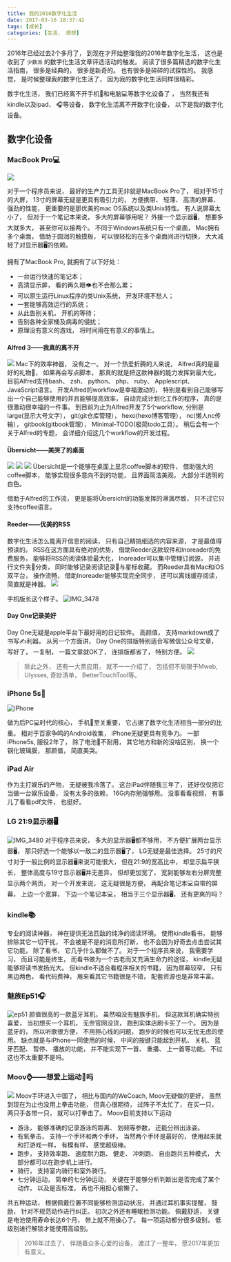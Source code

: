 ```yaml
---
title: 我的2016数字化生活
date: 2017-03-16 18:37:42
tags: [成长]
categories: [生活， 感想]
---
```


2016年已经过去2个多月了， 到现在才开始整理我的2016年数字化生活， 这也是收到了 `少数派` 的数字化生活文章评选活动的触发。 阅读了很多篇精选的数字化生活指南， 很多是经典的， 很多是新奇的。 也有很多是碎碎的试探性的。 我感觉， 是时候整理我的数字化生活了， 因为我的数字化生活同样很精彩。

数字化生活， 我们已经离不开手机📱和电脑💻等数字化设备了 ， 当然我还有kindle以及ipad、 🎧等设备， 数字化生活离不开数字化设备， 以下是我的数字化设备。

## 数字化设备

### MacBook Pro💻

![](2016-digital-life/14896602355720.jpg)

对于一个程序员来说， 最好的生产力工具无非就是MacBook Pro了， 相对于15寸的大屏， 13寸的屏幕无疑是更具有吸引力的， 方便携带、 轻薄、 高清的屏幕、 强劲的性能， 更重要的是那优美的mac OS系统以及类Unix特性。 有人说屏幕太小了， 但对于一个笔记本来说， 多大的屏幕够用呢？ 外接一个显示器🖥， 想要多大就多大， 甚至你可以接两个。 不同于Windows系统只有一个桌面， Mac拥有多个桌面， 借助于圆润的触摸板， 可以很轻松的在多个桌面间进行切换， 大大减轻了对显示器🖥的依赖。

拥有了MacBook Pro, 就拥有了以下好处：

- 一台运行快速的笔记本；
- 高清显示屏， 看的再久眼👁也不会那么累；
- 可以原生运行Linux程序的类Unix系统， 开发环境不愁人；
- 一套能够高效运行的系统；
- 从此告别关机， 开机的等待；
- 告别各种全家桶及病毒的侵扰；
- 原理没有意义的游戏， 将时间用在有意义的事情上。

#### Alfred 3——我真的离不开

![](2016-digital-life/14896601762643.jpg)
Mac下的效率神器， 没有之一。
对一个热爱折腾的人来说， Alfred真的是最好的礼物🎁， 如果再会写点脚本， 那真的就是把这款神器的能力发挥到最大化， 目前Alfred支持bash、 zsh、 python、 php、 ruby、 Applescript、 JavaScript语言。
开发Alfred的workflow是幸福激动的， 特别是看到自己能够写出一个自己能够使用的并且能够提高效率， 自动完成计划化工作的程序， 真的是很激动很幸福的一件事。 
到目前为止为Alfred开发了5个workflow, 分别是large(显示大号文字）， git(git仓库管理）， hexo(hexo博客管理）， nc(懒人nc传输）， gitbook(gitbook管理）， Minimal-TODO(极简todo工具）。 稍后会有一个关于Alfred的专题， 会详细介绍这几个workflow的开发过程。

#### Übersicht——美哭了的桌面

![](2016-digital-life/14895790542943.jpg)
![](assets/14895790722245.jpg)
![](2016-digital-life/14895790650809.jpg)
Übersicht是一个能够在桌面上显示coffee脚本的软件， 借助强大的coffee脚本， 能够实现很多意向不到的功能， 且界面简洁美观， 大部分半透明的白色。

借助于Alfred的工作流， 更是能将Übersicht的功能发挥的淋漓尽致， 只不过它只支持coffee语言。

#### Reeder——优美的RSS

数字化生活怎么能离开信息的阅读， 只有自己精挑细选的内容来源， 才是最值得预读的。 RSS在这方面具有绝对的优势， 借助Reeder这款软件和Inoreader的免费服务， 能够将RSS的阅读体验最大化， Inoreader可以集中管理订阅源， 并进行文件夹📂分类， 同时能够记录阅读记录📝与星标收藏。 而Reeder具有Mac和iOS双平台， 操作流畅， 借助Inoreader能够实现完全同步， 还可以离线缓存阅读， 简直就是神器。
![](2016-digital-life/14895794741885.jpg)

手机版长这个样子。
![IMG_3478](2016-digital-life/IMG_3478-4618594.png)

#### Day One记录美好

Day One无疑是apple平台下最好用的日记软件。 高颜值， 支持markdown成了书写✍️利器。 从另一个方面讲， Day One的排版特别适合写微信公众号文章， 写好了， 一复制， 一篇文章就OK了， 连排版都省了， 特别方便。
![](2016-digital-life/14895809605099.jpg)

> 除此之外， 还有一大票应用， 就不一一介绍了， 包括但不局限于Mweb, Ulysses, 奇妙清单， BetterTouchTool等。

### iPhone 5s📱

![iPhone](2016-digital-life/iPhone.jpg)

做为后PC💻时代的核心， 手机📱至关重要， 它占据了数字化生活相当一部分的比重。 相对于百家争鸣的Android收集， iPhone无疑更具有竞争力。 一部iPhone5s, 服役2年了， 除了电池🔋不耐用， 其它地方和新的没啥区别， 换一个钢化玻璃膜， 那颜值， 简直美哭。

### iPad Air

作为主打娱乐的产物， 无疑被我冷落了。 这台iPad伴随我三年了， 还好仅仅把它当做一台娱乐设备， 没有太多的依赖， 16G内存勉强够用。 没事看看视频， 有事儿了看看pdf文件， 也挺好。

### LG 21:9显示器🖥

![IMG_3480](2016-digital-life/IMG_3480.jpg)
对于程序员来说， 多大的显示器🖥都不够用， 不方便扩展两台显示器🖥， 那只好选一个能够以一敌二的显示器🖥了， LG无疑是最佳选择。 25寸的尺寸对于一般比例的显示器🖥来说可能很大， 但在21:9的宽高比中， 却显示扁平狭长， 整体高度与19寸显示器🖥并无差异， 但却更加宽了， 宽到能够左右分屏完整显示两个网页， 对一个开发来说， 这无疑很是方便， 再配合笔记本💻自带的屏幕， 上边一个宽屏， 下边一个笔记本💻， 相当于三个显示器🖥， 还有更爽的吗？

### kindle📚

专业的阅读神器， 神在提供无法匹敌的纯净的阅读环境。 使用kindle看书， 能够排除其它一切干扰， 不会被是不是的消息所打断， 也不会因为好奇去点击尝试其它功能， 除了看书， 它几乎什么都做不了。
对于一个程序员来说， 我需要学习， 而且可能是终生， 而看书做为一个古老而又充满生命力的途径， kindle无疑能够将读书发扬光大。 但kindle不适合看程序相关的书籍， 因为屏幕较窄， 只有黑边两色， 看代码费神， 用来看其它书籍很是不错， 配套资源也是非常丰富。

### 魅族Ep51🎧

![ep51](2016-digital-life/ep51.jpg)
颜值很高的一款蓝牙耳机， 虽然咱没有魅族手机， 但这款耳机确实特别喜爱， 当初想买一个耳机， 无奈官网没货， 跑到实体店刷卡买了一个。
因为是蓝牙的， 所以听歌很方便， 不用担心线的问题， 跑步的时候也可以无忧无虑的使用。 缺点就是与iPhone一同使用的时候， 中间的按键只能起到开机、 关机、 蓝牙匹配、 暂停、 播放的功能， 并不能实现下一首、 重播、 上一首等功能。 不过这也不太重要不是吗。

### Moov⌚️——想爱上运动🏃吗

![](2016-digital-life/14896594615143.jpg)
Moov手环进入中国了， 相比与国内的WeCoach, Moov无疑做的更好， 虽然到现在为止也没用上拳击功能， 但真心很期待， 过阵子不太忙了， 在买一只， 两只手各带一只， 就可以打拳击了。
Moov目前支持以下运动

- 游泳， 能够准确的记录游泳的距离、 划频等参数， 还能分辨出泳姿。
- 有氧拳击， 支持一个手环和两个手环， 当然两个手环是最好的， 使用起来就和打游戏一样， 有模有样， 感觉超级棒。
- 跑步， 支持效率跑、 速度耐力跑、 健走、 冲刺跑、 自由跑共五种模式， 大部分都可以在跑步机上进行。
- 骑行， 支持室内骑行和室外骑行。
- 七分钟运动， 简单的七分钟运动， 关键在于能够分析判断出是否完成了某个动作， 以及是否标准， 再也不用担心偷懒了。

共五种运动， 根据佩戴位置不同能够检测运动状况， 并通过耳机事实提醒， 鼓励， 针对不规范动作进行纠正。 初次之外还有睡眠检测功能。 佩戴舒适， 关键是电池使用寿命长达6个月， 带上就不用操心了。 每一项运动都分很多级别， 低级别进行解锁才能使用高级别。

> 2016年过去了， 伴随着众多心爱的设备， 渡过了一整年， 愿2017年更加有意义。

